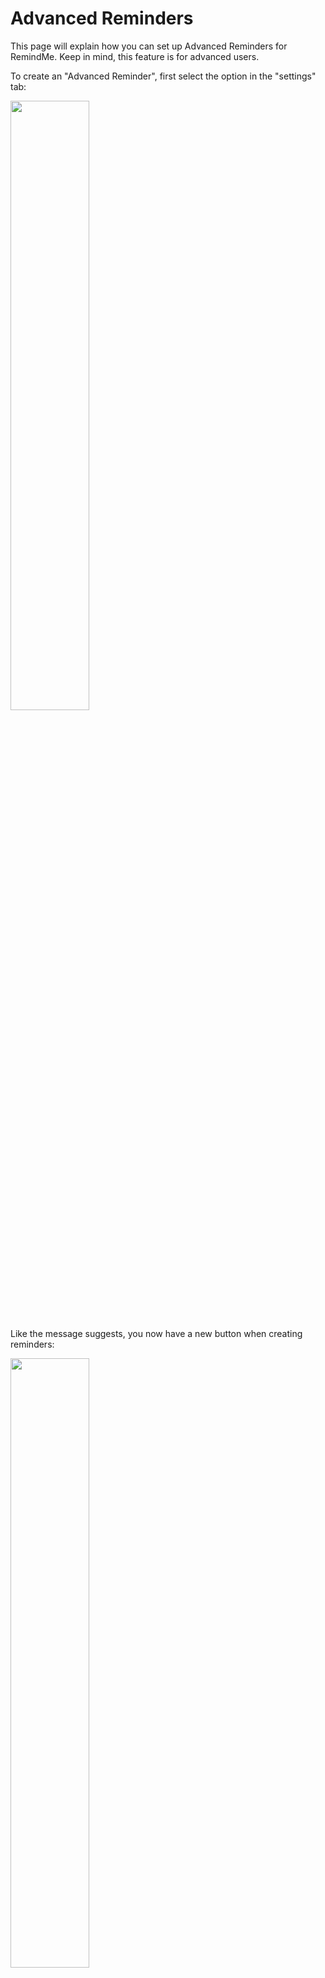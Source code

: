 # Advanced Reminders

This page will explain how you can set up Advanced Reminders for RemindMe. Keep in mind, this feature is for advanced users.

To create an "Advanced Reminder", first select the option in the "settings" tab:

<img src="https://i.imgur.com/83a0YQ8.png" width="50%"></img>

Like the message suggests, you now have a new button when creating reminders:

<img src="https://i.imgur.com/KHo1294.png" width="50%"></img>

With this new feature, you can do two new things: 


## 1. API Support

From RemindMe version 3.1.0 and onwards, you will be able to configure reminders that listen to API(s). 

### But what can i do with this?

Well, the possible things you can do with this are endless, but to give an example to my use-case: I have multiple conditional reminders set-up. Each reminder will
use the "Coingecko" API to check the price of a specific crypto-currency unit, for example Swissborg. When the price number on this page ( https://www.coingecko.com/en/coins/swissborg )
reaches $1.00 or higher, RemindMe will automatically notify me by showing an reminder.

<img src="https://i.imgur.com/7r2zAIE.png" width=50%></img>

As you can see, I have this set-up for multiple reminders. This means that RemindMe automatically checks the prices of multiple coins, without me having to do any work!
If you're not into crypto, you can also use this for anything else that has an public OR private(requires adding authenication to the 'other headers') API. I'll leave what you
want to do with that up to you :)

### How do i set it up?

See the following image:

<img src="https://i.imgur.com/9M66PRf.png" width="70%"></img>

From this interface, there are multiple things you can configure for your reminder. Please see the table below for an explanation on these properties.

| Field  | Explanation | Required |
| ------------- | ------------- | -------------|
| URL  | The full URL path to the API endpoint, including potential parameters  | ✔️  | 
| Type  | "GET" or "SET", the type of API call  | ✔️  | 
| Accept Header  | An optional HTTP "Accept" header  | ❌  | 
| Content-Type Header  | An optional HTTP "Content-Type" header  | ❌  | 
| Interval  | How often this reminder will ping the API to evaluate the condition(s), every {interval} minutes  | ✔️  | 
| On Popup  | What this reminder should do once the condition has been met. Either Delete itself(stop), or keep checking every <interval> (Repeat)  | ✔️  | 
| Other Headers  | Other headers you wish to send to the API endpoint, for example a HTTP Authorization header. This should be in JSON format  | ❌  | 
| Body  | The body data you wish to post to the API endpoint (only visible on POST, not on GET). This should be in JSON format  | ❌  | 

And for the rule section:

| Field  | Explanation | Required |
| ------------- | ------------- | -------------|
| Condition  | The type of condition, for now only "IF" is available  | ✔️  | 
| Data Type  | The data type of the property of the JSON response from the API (double, string, boolean)  | ✔️  | 
| Property  | The property you wish to check on. This is the name of the property in the JSON response. If it is nested, use dots ( "." ) | ✔️  | 
| Operator  | The operator to use on this condition, >, <, ==, etc  | ✔️  | 
| Value  | The value the property should have, for example {Property} >= {value}  | ✔️  | 

### How does it work?
Once all required fields have been filled in, you can add conditional logic. Note that you can add multiple conditions to a single reminder by pressing the "+" button! The reminder will
evaluate all conditions, and the conditions share an AND relation. So for example:

``` If ( (double) price > 10 AND (double) price < 20 AND (string) name startsWith sometext ) ```

If all 3 conditions evaluate to ```true``` then the reminder will pop up.

The reminder will check the 'property' on the JSON response from the API. For example, see this response from coingecko:

<img src="https://i.imgur.com/FI9h5gl.png" width="50%"></img>

If for example you want to check on the price of Swissborg in australian dollars(aud) you would type ```market_data.current_price.aud``` in the property field, and select 
```double``` in the ```Data Type``` field, since it is a numeric value

You can press the test button to check the connection to the API and to evaluate the condition(s).

Once everything looks good, you can press save. You're all set and you should see an reminder with an indicator that it is an conditional reminder! (www)

<img src="https://i.imgur.com/yeQzKst.png"></img>

Conditional reminders are loaded into the list after normal reminders, so you might have to switch pages.

### What doesn't work

Looping over arrays inside a JSON API response is not yet implemented. This might get implemented in the future.

### Note

The "hide reminder" function from the "batch" tab will also work in combination with API reminders. Once the API condition has been met, you can configure it to execute the batch
code (or leave it empty) and show (or don't show) a reminder pop-up.

---------------


## 2. Windows Batch script code

Advanced Reminders can execute batch code when the reminder pops up. You can do a lot of things with that, but I'll leave that up to you ;)

<img src="https://i.imgur.com/eKla3ST.png" width="70%"></img>

I've pasted some example batch code to demonstrate it.

The reminder will now also have a different icon to indicate that it is an Advanced Reminder with batch code enabled. When you hover over the icon you will be able to quickly see the batch code:

<img src="https://i.imgur.com/jS3jNad.png" width="70%"></img>

To demonstrate how it looks when it pops up, I've made a .gif

<img src="https://i.imgur.com/C5gcAEV.gif" width="70%"></img>

